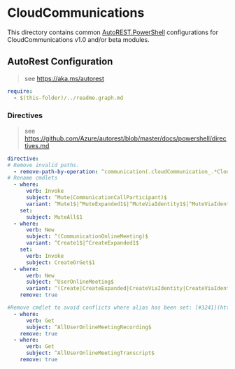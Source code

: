 # CloudCommunications

This directory contains common [AutoREST.PowerShell](https://github.com/Azure/autorest.powershell) configurations for CloudCommunications v1.0 and/or beta modules.

## AutoRest Configuration

> see <https://aka.ms/autorest>

``` yaml
require:
  - $(this-folder)/../readme.graph.md
```

### Directives

> see https://github.com/Azure/autorest/blob/master/docs/powershell/directives.md

``` yaml
directive:
# Remove invalid paths.
  - remove-path-by-operation: ^communication(.cloudCommunication_.*CloudCommunication|_(List|Create|Update|Delete)CallRecord|.callRecord.session_.*Segment|(_List|_Update)Call)$
# Rename cmdlets
  - where:
      verb: Invoke
      subject: ^Mute(CommunicationCallParticipant)$
      variant: ^Mute1$|^MuteExpanded1$|^MuteViaIdentity1$|^MuteViaIdentityExpanded1$
    set:
      subject: MuteAll$1
  - where:
      verb: New
      subject: ^(CommunicationOnlineMeeting)$
      variant: ^Create1$|^CreateExpanded1$
    set:
      verb: Invoke
      subject: CreateOrGet$1
  - where:
      verb: New
      subject: ^UserOnlineMeeting$
      variant: ^(Create|CreateExpanded|CreateViaIdentity|CreateViaIdentityExpanded)([1-9]{1,2})$
    remove: true

#Remove cmdlet to avoid conflicts where alias has been set: [#3241](https://github.com/microsoftgraph/msgraph-sdk-powershell/issues/3241)
  - where:
      verb: Get
      subject: ^AllUserOnlineMeetingRecording$
    remove: true
  - where:
      verb: Get
      subject: ^AllUserOnlineMeetingTranscript$
    remove: true

```

